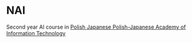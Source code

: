 # NAI
Second year AI course in [Polish Japanese Polish-Japanese Academy of Information Technology](https://www.pja.edu.pl)

